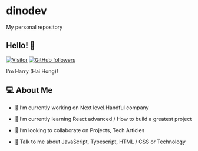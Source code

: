 # dinodev
My personal repository
<h2>Hello! 👋</h2>

[![Visitor](https://visitor-badge.laobi.icu/badge?page_id=laxmena.laxmena)](https://github.com/Din0Dev) [![GitHub followers](https://img.shields.io/github/followers/laxmena.svg?style=social&label=Follow)](https://github.com/Din0Dev?tab=followers)

I'm Harry (Hai Hong)! 

<h2>💻 About Me</h2>

- 🔭 I’m currently working on Next level.Handful company

- 🌱 I’m currently learning React advanced / How to build a greatest project

- 👯 I’m looking to collaborate on Projects, Tech Articles 

- 💬 Talk to me about JavaScript, Typescript, HTML / CSS or Technology
